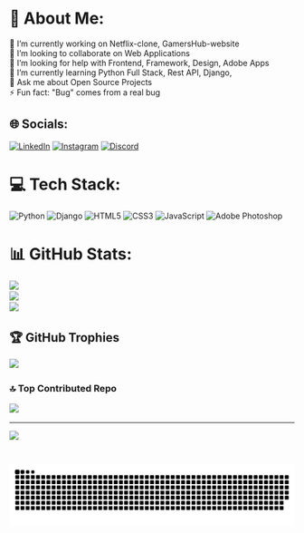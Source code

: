 # 💫 About Me:
🔭 I’m currently working on Netflix-clone, GamersHub-website<br>👯 I’m looking to collaborate on Web Applications<br>🤝 I’m looking for help with Frontend, Framework, Design, Adobe Apps<br>🌱 I’m currently learning Python Full Stack, Rest API, Django, <br>💬 Ask me about Open Source Projects<br>⚡ Fun fact: "Bug" comes from a real bug


## 🌐 Socials:
[![LinkedIn](https://img.shields.io/badge/LinkedIn-%230077B5.svg?logo=linkedin&logoColor=white)](https://linkedin.com/in/https://www.linkedin.com/in/swayam-prakash-pattanayak/) [![Instagram](https://img.shields.io/badge/Instagram-%23E4405F.svg?logo=Instagram&logoColor=white)](https://instagram.com/https://www.instagram.com/swayam_prakashh/)  [![Discord](https://img.shields.io/badge/Discord-%237289DA.svg?logo=discord&logoColor=white)](https://discord.gg/https://discord.com/channels/@swayam_prakash)   

# 💻 Tech Stack:
![Python](https://img.shields.io/badge/python-3670A0?style=for-the-badge&logo=python&logoColor=ffdd54) ![Django](https://img.shields.io/badge/django-%23092E20.svg?style=for-the-badge&logo=django&logoColor=white) ![HTML5](https://img.shields.io/badge/html5-%23E34F26.svg?style=for-the-badge&logo=html5&logoColor=white)  ![CSS3](https://img.shields.io/badge/css3-%231572B6.svg?style=for-the-badge&logo=css3&logoColor=white) ![JavaScript](https://img.shields.io/badge/javascript-%23323330.svg?style=for-the-badge&logo=javascript&logoColor=%23F7DF1E) ![Adobe Photoshop](https://img.shields.io/badge/adobe%20photoshop-%2331A8FF.svg?style=for-the-badge&logo=adobe%20photoshop&logoColor=white)
# 📊 GitHub Stats:
![](https://github-readme-stats.vercel.app/api?username=swayam02072001&theme=dark&hide_border=true&include_all_commits=false&count_private=false)<br/>
![](https://github-readme-streak-stats.herokuapp.com/?user=swayam02072001&theme=dark&hide_border=true)<br/>
![](https://github-readme-stats.vercel.app/api/top-langs/?username=swayam02072001&theme=dark&hide_border=true&include_all_commits=false&count_private=false&layout=compact)

## 🏆 GitHub Trophies
![](https://github-profile-trophy.vercel.app/?username=swayam02072001&theme=radical&no-frame=true&no-bg=true&margin-w=4)

### 🔝 Top Contributed Repo
![](https://github-contributor-stats.vercel.app/api?username=swayam02072001&limit=5&theme=dark&combine_all_yearly_contributions=true)

---
[![](https://visitcount.itsvg.in/api?id=swayam02072001&icon=0&color=0)](https://visitcount.itsvg.in)

###

<br clear="both">

<img src="https://raw.githubusercontent.com/swayam02072001/swayam02072001/output/snake.svg" alt="Snake animation" />

###

<!-- Proudly created with GPRM ( https://gprm.itsvg.in ) -->
